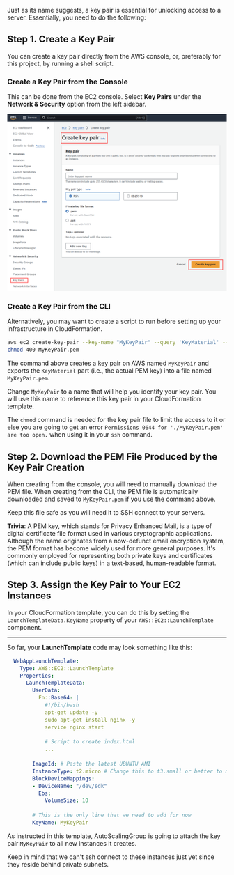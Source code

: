 Just as its name suggests, a key pair is essential for unlocking access to a server. Essentially, you need to do the following:

## Step 1. Create a Key Pair

You can create a key pair directly from the AWS console, or, preferably for this project, by running a shell script.

### Create a Key Pair from the Console

This can be done from the EC2 console. Select **Key Pairs** under the **Network & Security** option from the left sidebar.

![Create Key Pair page from the EC2 Console](keypair-create.png)

### Create a Key Pair from the CLI

Alternatively, you may want to create a script to run before setting up your infrastructure in CloudFormation.

```bash
aws ec2 create-key-pair --key-name "MyKeyPair" --query 'KeyMaterial' --output text > "MyKeyPair.pem"
chmod 400 MyKeyPair.pem
```

The command above creates a key pair on AWS named `MyKeyPair` and exports the `KeyMaterial` part (i.e., the actual PEM key) into a file named `MyKeyPair.pem`.

Change `MyKeyPair` to a name that will help you identify your key pair. You will use this name to reference this key pair in your CloudFormation template.

The `chmod` command is needed for the key pair file to limit the access to it or else you are going to get an error `Permissions 0644 for './MyKeyPair.pem' are too open.` when using it in your `ssh` command.

## Step 2. Download the PEM File Produced by the Key Pair Creation

When creating from the console, you will need to manually download the PEM file. When creating from the CLI, the PEM file is automatically downloaded and saved to `MyKeyPair.pem` if you use the command above.

Keep this file safe as you will need it to SSH connect to your servers.

**Trivia**: A PEM key, which stands for Privacy Enhanced Mail, is a type of digital certificate file format used in various cryptographic applications. Although the name originates from a now-defunct email encryption system, the PEM format has become widely used for more general purposes. It's commonly employed for representing both private keys and certificates (which can include public keys) in a text-based, human-readable format.

## Step 3. Assign the Key Pair to Your EC2 Instances

In your CloudFormation template, you can do this by setting the `LaunchTemplateData.KeyName` property of your `AWS::EC2::LaunchTemplate` component.

---

So far, your **LaunchTemplate** code may look something like this:

```yaml
  WebAppLaunchTemplate:
    Type: AWS::EC2::LaunchTemplate
    Properties: 
      LaunchTemplateData:
        UserData:
          Fn::Base64: |
            #!/bin/bash
            apt-get update -y
            sudo apt-get install nginx -y
            service nginx start

            # Script to create index.html
            ...

        ImageId: # Paste the latest UBUNTU AMI
        InstanceType: t2.micro # Change this to t3.small or better to meet the rubric.
        BlockDeviceMappings:
        - DeviceName: "/dev/sdk"
          Ebs:
            VolumeSize: 10

        # This is the only line that we need to add for now
        KeyName: MyKeyPair
```

As instructed in this template, AutoScalingGroup is going to attach the key pair `MyKeyPair` to all new instances it creates.

Keep in mind that we can't ssh connect to these instances just yet since they reside behind private subnets.